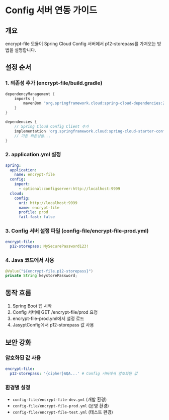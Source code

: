 # Config 서버 연동 가이드

## 개요
encrypt-file 모듈이 Spring Cloud Config 서버에서 p12-storepass를 가져오는 방법을 설명합니다.

## 설정 순서

### 1. 의존성 추가 (encrypt-file/build.gradle)
```gradle
dependencyManagement {
    imports {
        mavenBom "org.springframework.cloud:spring-cloud-dependencies:2023.0.1"
    }
}

dependencies {
    // Spring Cloud Config Client 추가
    implementation 'org.springframework.cloud:spring-cloud-starter-config'
    // 기존 의존성들...
}
```

### 2. application.yml 설정
```yaml
spring:
  application:
    name: encrypt-file
  config:
    import:
      - optional:configserver:http://localhost:9999
  cloud:
    config:
      uri: http://localhost:9999
      name: encrypt-file
      profile: prod
      fail-fast: false
```

### 3. Config 서버 설정 파일 (config-file/encrypt-file-prod.yml)
```yaml
encrypt-file:
  p12-storepass: MySecurePassword123!
```

### 4. Java 코드에서 사용
```java
@Value("${encrypt-file.p12-storepass}")
private String keystorePassword;
```

## 동작 흐름

1. Spring Boot 앱 시작
2. Config 서버에 GET /encrypt-file/prod 요청
3. encrypt-file-prod.yml에서 설정 로드
4. JasyptConfig에서 p12-storepass 값 사용

## 보안 강화

### 암호화된 값 사용
```yaml
encrypt-file:
  p12-storepass: '{cipher}AQA...' # Config 서버에서 암호화된 값
```

### 환경별 설정
- `config-file/encrypt-file-dev.yml` (개발 환경)
- `config-file/encrypt-file-prod.yml` (운영 환경)
- `config-file/encrypt-file-test.yml` (테스트 환경)
